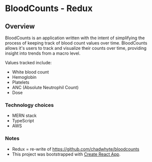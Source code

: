 # BloodCounts - Redux

## Overview
BloodCounts is an application written with the intent of simplifying the process of keeping track of blood count values over time.  BloodCounts allows it's users to track and visualize their counts over time, providing insight into trends from a macro level.

Values tracked include:
* White blood count
* Hemoglobin
* Platelets
* ANC (Absolute Neutrophil Count)
* Dose

### Technology choices
* MERN stack
* TypeScript
* AWS

### Notes
* Redux = re-write of https://github.com/chadwhyte/bloodcounts
* This project was bootstrapped with [Create React App](https://github.com/facebook/create-react-app).
